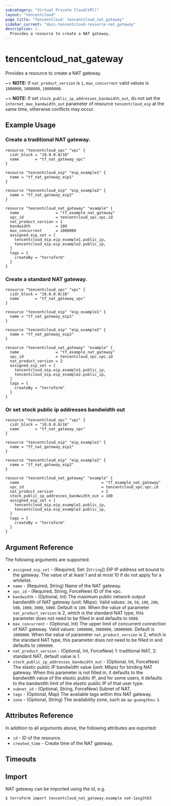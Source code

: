 ```yaml
---
subcategory: "Virtual Private Cloud(VPC)"
layout: "tencentcloud"
page_title: "TencentCloud: tencentcloud_nat_gateway"
sidebar_current: "docs-tencentcloud-resource-nat_gateway"
description: |-
  Provides a resource to create a NAT gateway.
---
```


# tencentcloud_nat_gateway

Provides a resource to create a NAT gateway.

~> **NOTE:** If `nat_product_version` is `1`, `max_concurrent` valid values is `1000000`, `3000000`, `10000000`.

~> **NOTE:** If set `stock_public_ip_addresses_bandwidth_out`, do not set the `internet_max_bandwidth_out` parameter of resource `tencentcloud_eip` at the same time, otherwise conflicts may occur.

## Example Usage

### Create a traditional NAT gateway.

```hcl
resource "tencentcloud_vpc" "vpc" {
  cidr_block = "10.0.0.0/16"
  name       = "tf_nat_gateway_vpc"
}

resource "tencentcloud_eip" "eip_example1" {
  name = "tf_nat_gateway_eip1"
}

resource "tencentcloud_eip" "eip_example2" {
  name = "tf_nat_gateway_eip2"
}

resource "tencentcloud_nat_gateway" "example" {
  name                = "tf_example_nat_gateway"
  vpc_id              = tencentcloud_vpc.vpc.id
  nat_product_version = 1
  bandwidth           = 100
  max_concurrent      = 1000000
  assigned_eip_set = [
    tencentcloud_eip.eip_example1.public_ip,
    tencentcloud_eip.eip_example2.public_ip,
  ]
  tags = {
    createBy = "terraform"
  }
}
```

### Create a standard NAT gateway.

```hcl
resource "tencentcloud_vpc" "vpc" {
  cidr_block = "10.0.0.0/16"
  name       = "tf_nat_gateway_vpc"
}

resource "tencentcloud_eip" "eip_example1" {
  name = "tf_nat_gateway_eip1"
}

resource "tencentcloud_eip" "eip_example2" {
  name = "tf_nat_gateway_eip2"
}

resource "tencentcloud_nat_gateway" "example" {
  name                = "tf_example_nat_gateway"
  vpc_id              = tencentcloud_vpc.vpc.id
  nat_product_version = 2
  assigned_eip_set = [
    tencentcloud_eip.eip_example1.public_ip,
    tencentcloud_eip.eip_example2.public_ip,
  ]
  tags = {
    createBy = "terraform"
  }
}
```

### Or set stock public ip addresses bandwidth out

```hcl
resource "tencentcloud_vpc" "vpc" {
  cidr_block = "10.0.0.0/16"
  name       = "tf_nat_gateway_vpc"
}

resource "tencentcloud_eip" "eip_example1" {
  name = "tf_nat_gateway_eip1"
}

resource "tencentcloud_eip" "eip_example2" {
  name = "tf_nat_gateway_eip2"
}

resource "tencentcloud_nat_gateway" "example" {
  name                                    = "tf_example_nat_gateway"
  vpc_id                                  = tencentcloud_vpc.vpc.id
  nat_product_version                     = 2
  stock_public_ip_addresses_bandwidth_out = 100
  assigned_eip_set = [
    tencentcloud_eip.eip_example1.public_ip,
    tencentcloud_eip.eip_example2.public_ip,
  ]
  tags = {
    createBy = "terraform"
  }
}
```

## Argument Reference

The following arguments are supported:

* `assigned_eip_set` - (Required, Set: [`String`]) EIP IP address set bound to the gateway. The value of at least 1 and at most 10 if do not apply for a whitelist.
* `name` - (Required, String) Name of the NAT gateway.
* `vpc_id` - (Required, String, ForceNew) ID of the vpc.
* `bandwidth` - (Optional, Int) The maximum public network output bandwidth of NAT gateway (unit: Mbps). Valid values: `20`, `50`, `100`, `200`, `500`, `1000`, `2000`, `5000`. Default is `100`. When the value of parameter `nat_product_version` is 2, which is the standard NAT type, this parameter does not need to be filled in and defaults to `5000`.
* `max_concurrent` - (Optional, Int) The upper limit of concurrent connection of NAT gateway. Valid values: `1000000`, `3000000`, `10000000`. Default is `1000000`. When the value of parameter `nat_product_version` is 2, which is the standard NAT type, this parameter does not need to be filled in and defaults to `2000000`.
* `nat_product_version` - (Optional, Int, ForceNew) 1: traditional NAT, 2: standard NAT, default value is 1.
* `stock_public_ip_addresses_bandwidth_out` - (Optional, Int, ForceNew) The elastic public IP bandwidth value (unit: Mbps) for binding NAT gateway. When this parameter is not filled in, it defaults to the bandwidth value of the elastic public IP, and for some users, it defaults to the bandwidth limit of the elastic public IP of that user type.
* `subnet_id` - (Optional, String, ForceNew) Subnet of NAT.
* `tags` - (Optional, Map) The available tags within this NAT gateway.
* `zone` - (Optional, String) The availability zone, such as `ap-guangzhou-3`.

## Attributes Reference

In addition to all arguments above, the following attributes are exported:

* `id` - ID of the resource.
* `created_time` - Create time of the NAT gateway.


## Timeouts

<no value>


## Import

NAT gateway can be imported using the id, e.g.

```
$ terraform import tencentcloud_nat_gateway.example nat-1asg3t63
```

